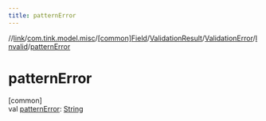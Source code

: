```yaml
---
title: patternError
---
```

//[link](../../../../../../index.html)/[com.tink.model.misc](../../../../index.html)/[[common]Field](../../../index.html)/[ValidationResult](../../index.html)/[ValidationError](../index.html)/[Invalid](index.html)/[patternError](pattern-error.html)



# patternError



[common]\
val [patternError](pattern-error.html): [String](https://kotlinlang.org/api/latest/jvm/stdlib/kotlin/-string/index.html)




